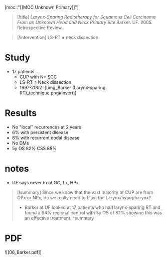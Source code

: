 [moc::"[[MOC Unknown Primary]]"]
>[!title]
>_Larynx-Sparing Radiotherapy for Squamous Cell Carcinoma From an Unknown Head and Neck Primary Site_
>Barker. UF. 2005. Retrospective Review. 

>[!intervention]
> LS-RT ± neck dissection

# Study
- 17 patients 
	- CUP with N+ SCC
	- LS-RT ± Neck dissection
	- 1997-2002
![[img_Barker (Larynx-sparing RT)_technique.png#invert]]

# Results
- No "local" recurrences at 2 years
- 6% with persistent disease
- 6% with recurrent nodal disease
- No DMs
- 5y OS 82% CSS 88%

# notes
- UF says never treat OC, Lx, HPx

>[!summary]
> Since we know that the vast majority of CUP are from OPx or NPx, do we really need to blast the Larynx/hypopharynx?
> - Barker at UF looked at 17 patients who had larynx-sparing RT and found a 94% regional control with 5y OS of 82%  showing this was an effective treatment.
>^summary

# PDF
![[06_Barker.pdf]]